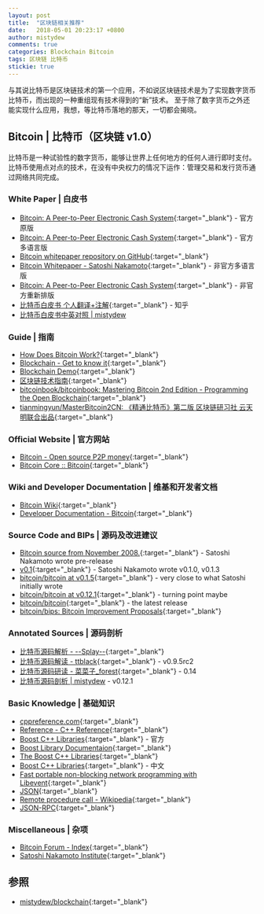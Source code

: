 ```yaml
---
layout: post
title:  "区块链相关推荐"
date:   2018-05-01 20:23:17 +0800
author: mistydew
comments: true
categories: Blockchain Bitcoin
tags: 区块链 比特币
stickie: true
---
```

与其说比特币是区块链技术的第一个应用，不如说区块链技术是为了实现数字货币比特币，而出现的一种重组现有技术得到的“新”技术。
至于除了数字货币之外还能实现什么应用，我想，等比特币落地的那天，一切都会揭晓。

## Bitcoin | 比特币（区块链 v1.0）

比特币是一种试验性的数字货币，能够让世界上任何地方的任何人进行即时支付。
比特币使用点对点的技术，在没有中央权力的情况下运作：管理交易和发行货币通过网络共同完成。

### White Paper | 白皮书

* [Bitcoin: A Peer-to-Peer Electronic Cash System](https://bitcoin.org/bitcoin.pdf){:target="_blank"} - 官方原版
* [Bitcoin: A Peer-to-Peer Electronic Cash System](https://bitcoin.org/en/bitcoin-paper){:target="_blank"} - 官方多语言版
* [Bitcoin whitepaper repository on GitHub](https://github.com/wbnns/bitcoinwhitepaper){:target="_blank"}
* [Bitcoin Whitepaper - Satoshi Nakamoto](http://satoshinakamoto.me/whitepaper){:target="_blank"} - 非官方多语言版
* [Bitcoin: A Peer-to-Peer Electronic Cash System](https://git.dhimmel.com/bitcoin-whitepaper){:target="_blank"} - 非官方重新排版
* [比特币白皮书 个人翻译+注解](https://zhuanlan.zhihu.com/p/25039679){:target="_blank"} - 知乎
* [比特币白皮书中英对照 \| mistydew](/blog/2018/04/Bitcoin-A-Peer-to-Peer-Electronic-Cash-System.html)

### Guide | 指南

* [How Does Bitcoin Work?](https://learnmeabitcoin.com){:target="_blank"}
* [Blockchain - Get to know it](https://blockchainhandbook.io){:target="_blank"}
* [Blockchain Demo](https://anders.com/blockchain){:target="_blank"}
* [区块链技术指南](https://yeasy.gitbooks.io/blockchain_guide/content){:target="_blank"}
* [bitcoinbook/bitcoinbook: Mastering Bitcoin 2nd Edition - Programming the Open Blockchain](https://github.com/bitcoinbook/bitcoinbook){:target="_blank"}
* [tianmingyun/MasterBitcoin2CN: 《精通比特币》第二版 区块链研习社 云天明联合出品](https://github.com/tianmingyun/MasterBitcoin2CN){:target="_blank"}

### Official Website | 官方网站

* [Bitcoin - Open source P2P money](https://bitcoin.org/en){:target="_blank"}
* [Bitcoin Core :: Bitcoin](https://bitcoincore.org){:target="_blank"}

### Wiki and Developer Documentation | 维基和开发者文档

* [Bitcoin Wiki](https://en.bitcoin.it/wiki/Main_Page){:target="_blank"}
* [Developer Documentation - Bitcoin](https://bitcoin.org/en/developer-documentation){:target="_blank"}

### Source Code and BIPs | 源码及改进建议

* [Bitcoin source from November 2008.](https://bitcointalk.org/index.php?topic=382374.0){:target="_blank"} - Satoshi Nakamoto wrote pre-release
* [v0.1](https://bitcointalk.org/index.php?topic=68121.0){:target="_blank"} - Satoshi Nakamoto wrote v0.1.0, v0.1.3
* [bitcoin/bitcoin at v0.1.5](https://github.com/bitcoin/bitcoin/tree/v0.1.5){:target="_blank"} - very close to what Satoshi initially wrote
* [bitcoin/bitcoin at v0.12.1](https://github.com/bitcoin/bitcoin/tree/v0.12.1){:target="_blank"} - turning point maybe
* [bitcoin/bitcoin](https://github.com/bitcoin/bitcoin){:target="_blank"} - the latest release
* [bitcoin/bips: Bitcoin Improvement Proposals](https://github.com/bitcoin/bips){:target="_blank"}

### Annotated Sources | 源码剖析

* [比特币源码解析 - \--Splay\--](https://me.csdn.net/u012183589){:target="_blank"}
* [比特币源码解读 - ttblack](https://www.jianshu.com/u/ef215107c407){:target="_blank"} - v0.9.5rc2
* [比特币源码研读 - 菜菜子_forest](https://www.jianshu.com/u/30081a05cf95){:target="_blank"} - 0.14
* [比特币源码剖析 \| mistydew](/blog/2018/05/bitcoin-source-anatomy-00.html) - v0.12.1

### Basic Knowledge | 基础知识

* [cppreference.com](https://en.cppreference.com/w){:target="_blank"}
* [Reference - C++ Reference](http://www.cplusplus.com/reference){:target="_blank"}
* [Boost C++ Libraries](https://www.boost.org){:target="_blank"} - 官方
* [Boost Library Documentaion](https://www.boost.org/doc/libs){:target="_blank"}
* [The Boost C++ Libraries](https://theboostcpplibraries.com){:target="_blank"}
* [Boost C++ Libraries](http://boost.ez2learn.com){:target="_blank"} - 中文
* [Fast portable non-blocking network programming with Libevent](http://www.wangafu.net/~nickm/libevent-book){:target="_blank"}
* [JSON](http://www.json.org){:target="_blank"}
* [Remote procedure call - Wikipedia](https://en.wikipedia.org/wiki/Remote_procedure_call){:target="_blank"}
* [JSON-RPC](https://www.jsonrpc.org){:target="_blank"}

### Miscellaneous | 杂项

* [Bitcoin Forum - Index](https://bitcointalk.org){:target="_blank"}
* [Satoshi Nakamoto Institute](https://nakamotoinstitute.org){:target="_blank"}

## 参照

* [mistydew/blockchain](https://github.com/mistydew/blockchain){:target="_blank"}
